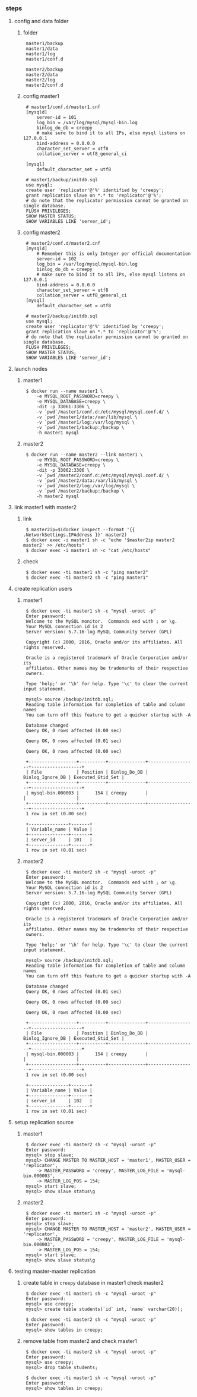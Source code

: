 ### steps

1. config and data folder

    1. folder

            master1/backup
            master1/data
            master1/log
            master1/conf.d

            master2/backup
            master2/data
            master2/log
            master2/conf.d

    1. config master1

            # master1/conf.d/master1.cnf
            [mysqld]
                server-id = 101
                log_bin = /var/log/mysql/mysql-bin.log
                binlog_do_db = creepy
                # make sure to bind it to all IPs, else mysql listens on 127.0.0.1
                bind-address = 0.0.0.0
                character_set_server = utf8
                collation_server = utf8_general_ci
             
            [mysql]
                default_character_set = utf8

            # master1/backup/initdb.sql
            use mysql;
            create user 'replicator'@'%' identified by 'creepy';
            grant replication slave on *.* to 'replicator'@'%';
            # do note that the replicator permission cannot be granted on single database. 
            FLUSH PRIVILEGES;
            SHOW MASTER STATUS;
            SHOW VARIABLES LIKE 'server_id';

    1. config master2

            # master2/conf.d/master2.cnf
            [mysqld]
                # Remember this is only Integer per official documentation
                server-id = 102
                log_bin = /var/log/mysql/mysql-bin.log
                binlog_do_db = creepy
                # make sure to bind it to all IPs, else mysql listens on 127.0.0.1
                bind-address = 0.0.0.0
                character_set_server = utf8
                collation_server = utf8_general_ci
            [mysql]
                default_character_set = utf8

            # master2/backup/initdb.sql
            use mysql;
            create user 'replicator'@'%' identified by 'creepy';
            grant replication slave on *.* to 'replicator'@'%'; 
            # do note that the replicator permission cannot be granted on single database. 
            FLUSH PRIVILEGES;
            SHOW MASTER STATUS;
            SHOW VARIABLES LIKE 'server_id';

1. launch nodes

    1. master1

            $ docker run --name master1 \
                -e MYSQL_ROOT_PASSWORD=creepy \
                -e MYSQL_DATABASE=creepy \
                -dit -p 33061:3306 \
                -v `pwd`/master1/conf.d:/etc/mysql/mysql.conf.d/ \
                -v `pwd`/master1/data:/var/lib/mysql \
                -v `pwd`/master1/log:/var/log/mysql \
                -v `pwd`/master1/backup:/backup \
                -h master1 mysql


    1. master2

            $ docker run --name master2 --link master1 \
                -e MYSQL_ROOT_PASSWORD=creepy \
                -e MYSQL_DATABASE=creepy \
                -dit -p 33062:3306 \
                -v `pwd`/master2/conf.d:/etc/mysql/mysql.conf.d/ \
                -v `pwd`/master2/data:/var/lib/mysql \
                -v `pwd`/master2/log:/var/log/mysql \
                -v `pwd`/master2/backup:/backup \
                -h master2 mysql

1. link master1 with master2

    1. link

            $ master2ip=$(docker inspect --format '{{ .NetworkSettings.IPAddress }}' master2)
            $ docker exec -i master1 sh -c "echo '$master2ip master2 master2' >> /etc/hosts"
            $ docker exec -i master1 sh -c "cat /etc/hosts"

    1. check

            $ docker exec -ti master1 sh -c "ping master2"
            $ docker exec -ti master2 sh -c "ping master1"

1. create replication users

    1. master1

            $ docker exec -ti master1 sh -c "mysql -uroot -p"
            Enter password:
            Welcome to the MySQL monitor.  Commands end with ; or \g.
            Your MySQL connection id is 2
            Server version: 5.7.16-log MySQL Community Server (GPL)

            Copyright (c) 2000, 2016, Oracle and/or its affiliates. All rights reserved.

            Oracle is a registered trademark of Oracle Corporation and/or its
            affiliates. Other names may be trademarks of their respective
            owners.

            Type 'help;' or '\h' for help. Type '\c' to clear the current input statement.

            mysql> source /backup/initdb.sql;
            Reading table information for completion of table and column names
            You can turn off this feature to get a quicker startup with -A

            Database changed
            Query OK, 0 rows affected (0.00 sec)

            Query OK, 0 rows affected (0.01 sec)

            Query OK, 0 rows affected (0.00 sec)

            +------------------+----------+--------------+------------------+-------------------+
            | File             | Position | Binlog_Do_DB | Binlog_Ignore_DB | Executed_Gtid_Set |
            +------------------+----------+--------------+------------------+-------------------+
            | mysql-bin.000003 |      154 | creepy       |                  |                   |
            +------------------+----------+--------------+------------------+-------------------+
            1 row in set (0.00 sec)

            +---------------+-------+
            | Variable_name | Value |
            +---------------+-------+
            | server_id     | 101   |
            +---------------+-------+
            1 row in set (0.01 sec)

    1. master2

            $ docker exec -ti master2 sh -c "mysql -uroot -p"
            Enter password:
            Welcome to the MySQL monitor.  Commands end with ; or \g.
            Your MySQL connection id is 2
            Server version: 5.7.16-log MySQL Community Server (GPL)

            Copyright (c) 2000, 2016, Oracle and/or its affiliates. All rights reserved.

            Oracle is a registered trademark of Oracle Corporation and/or its
            affiliates. Other names may be trademarks of their respective
            owners.

            Type 'help;' or '\h' for help. Type '\c' to clear the current input statement.

            mysql> source /backup/initdb.sql;
            Reading table information for completion of table and column names
            You can turn off this feature to get a quicker startup with -A

            Database changed
            Query OK, 0 rows affected (0.01 sec)

            Query OK, 0 rows affected (0.00 sec)

            Query OK, 0 rows affected (0.00 sec)

            +------------------+----------+--------------+------------------+-------------------+
            | File             | Position | Binlog_Do_DB | Binlog_Ignore_DB | Executed_Gtid_Set |
            +------------------+----------+--------------+------------------+-------------------+
            | mysql-bin.000003 |      154 | creepy       |                  |                   |
            +------------------+----------+--------------+------------------+-------------------+
            1 row in set (0.00 sec)

            +---------------+-------+
            | Variable_name | Value |
            +---------------+-------+
            | server_id     | 102   |
            +---------------+-------+
            1 row in set (0.01 sec)

1. setup replication source

    1. master1

            $ docker exec -ti master2 sh -c "mysql -uroot -p"
            Enter password:
            mysql> stop slave; 
            mysql> CHANGE MASTER TO MASTER_HOST = 'master1', MASTER_USER = 'replicator', 
                -> MASTER_PASSWORD = 'creepy', MASTER_LOG_FILE = 'mysql-bin.000003', 
                -> MASTER_LOG_POS = 154; 
            mysql> start slave;
            mysql> show slave status\g

    1. master2

            $ docker exec -ti master1 sh -c "mysql -uroot -p"
            Enter password:
            mysql> stop slave; 
            mysql> CHANGE MASTER TO MASTER_HOST = 'master2', MASTER_USER = 'replicator', 
                -> MASTER_PASSWORD = 'creepy', MASTER_LOG_FILE = 'mysql-bin.000003',
                -> MASTER_LOG_POS = 154; 
            mysql> start slave;
            mysql> show slave status\g

1. testing master-master replication

    1. create table in `creepy` database in master1 check master2
       
            $ docker exec -ti master1 sh -c "mysql -uroot -p"
            Enter password:
            mysql> use creepy;
            mysql> create table students(`id` int, `name` varchar(20));

            $ docker exec -ti master2 sh -c "mysql -uroot -p"
            Enter password:
            mysql> show tables in creepy;

    1. remove table from master2 and check master1

            $ docker exec -ti master2 sh -c "mysql -uroot -p"
            Enter password:
            mysql> use creepy;
            mysql> drop table students;

            $ docker exec -ti master1 sh -c "mysql -uroot -p"
            Enter password:
            mysql> show tables in creepy;
